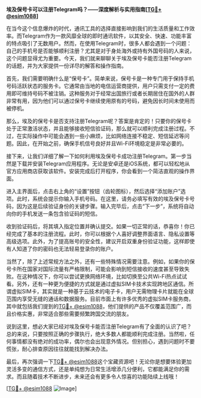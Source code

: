 **埃及保号卡可以注册Telegram吗？——深度解析与实用指南[[TG💪+ @esim1088](https://t.me/s/esim1088)]**

在当今这个信息爆炸的时代，通讯工具的选择直接影响到我们的生活质量和工作效率。而Telegram作为一款风靡全球的即时通讯软件，以其安全、快速、功能丰富的特点吸引了无数用户。然而，在使用Telegram时，很多人都会遇到一个问题：自己的手机号是否能够顺利注册？尤其是对于身处海外或持有外国号码的人来说，这个问题显得尤为重要。今天，我们就来聊聊关于埃及保号卡能否注册Telegram的话题，并为大家提供一份详尽的解答和操作指南。

首先，我们需要明确什么是“保号卡”。简单来说，保号卡是一种专门用于保持手机号码活跃状态的服务卡。它通常由当地的电信运营商提供，用户只需支付一定的费用即可维持号码不被注销。这种服务对于经常出国旅行或者长期居住在国外的人群非常有用，因为他们可以通过保号卡继续使用原有的号码，避免因长时间未使用而被停机。

那么，埃及的保号卡是否支持注册Telegram呢？答案是肯定的！只要你的保号卡处于正常激活状态，并且能够接收短信验证码，那么就可以顺利完成注册过程。不过，在实际操作中可能会遇到一些小麻烦，比如网络连接不稳定、短信延迟等问题。因此，在开始之前，确保手机信号良好并且Wi-Fi环境稳定是非常必要的。

接下来，让我们详细了解一下如何利用埃及保号卡成功注册Telegram。第一步当然是下载并安装Telegram应用程序。无论是安卓还是iOS系统，都可以轻松地从官方应用商店获取该软件。安装完成后打开程序，你会看到一个简洁直观的操作界面。

进入主界面后，点击右上角的“设置”按钮（齿轮图标），然后选择“添加账户”选项。此时，系统会提示你输入手机号码。在这里，请务必填写有效的埃及保号卡号码，因为这是后续验证身份的关键步骤。输入完毕后，点击“下一步”，系统将自动向你的手机发送一条包含验证码的短信。

收到验证码后，将其填入指定位置并确认提交。如果一切正常的话，恭喜你！你已经完成了基本的注册流程。此时，你可以根据个人喜好调整界面语言、隐私设置等高级选项。此外，为了提高账号的安全性，建议开启双重身份验证功能，这样即使有人知道了你的密码也无法轻易登录你的账户。

当然了，除了上述常规方法之外，还有一些特殊情况需要注意。例如，如果你的保号卡所在国家对国际流量有严格限制，可能会影响到短信接收的速度甚至导致失败。在这种情况下，你可以尝试更换网络环境，比如切换至公共Wi-Fi热点试试看。另外，还有一种更为便捷的方式就是通过虚拟SIM卡技术实现跨地区通信。所谓虚拟SIM卡，其实就是一种基于云技术的电子卡，用户无需物理卡片就能在全球范围内享受无缝的通话和数据服务。目前市面上有许多优秀的虚拟SIM卡服务商，其中就包括我们提到的[TG💪+ @esim1088](https://t.me/s/esim1088)，他们提供的产品不仅覆盖范围广，而且价格实惠，非常适合那些需要频繁跨国交流的朋友。

说到这里，想必大家已经对埃及保号卡能否注册Telegram有了全面的认识了吧？总的来说，只要按照正确的步骤执行，绝大多数人都能顺利完成注册。当然啦，任何事情都没有绝对的成功率，偶尔也会出现意外情况。但别担心，遇到问题时不要慌张，耐心排查原因往往就能找到解决办法。

最后，再次强调一下[TG💪+ @esim1088](https://t.me/s/esim1088)这个宝藏资源吧！无论你是想要体验更加灵活多变的通信方式，还是单纯想为日常生活增添几分便利，它都能满足你的需求。而且随着技术不断进步，未来还会有更多令人惊喜的功能陆续上线哦！

[[TG💪+ @esim1088](https://t.me/s/esim1088) ![Image](https://i.postimg.cc/4NQfJmqS/Snipaste-2025-05-13-00-14-12.png)]